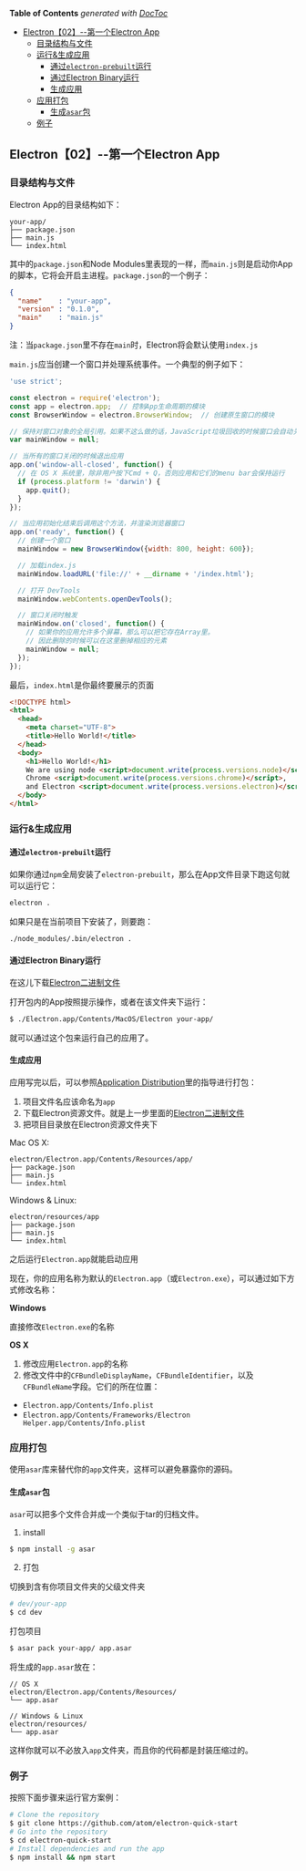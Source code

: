 <!-- START doctoc generated TOC please keep comment here to allow auto update -->
<!-- DON'T EDIT THIS SECTION, INSTEAD RE-RUN doctoc TO UPDATE -->
**Table of Contents**  *generated with [DocToc](https://github.com/thlorenz/doctoc)*

- [Electron【02】--第一个Electron App](#electron02--%E7%AC%AC%E4%B8%80%E4%B8%AAelectron-app)
  - [目录结构与文件](#%E7%9B%AE%E5%BD%95%E7%BB%93%E6%9E%84%E4%B8%8E%E6%96%87%E4%BB%B6)
  - [运行&生成应用](#%E8%BF%90%E8%A1%8C%E7%94%9F%E6%88%90%E5%BA%94%E7%94%A8)
    - [通过`electron-prebuilt`运行](#%E9%80%9A%E8%BF%87electron-prebuilt%E8%BF%90%E8%A1%8C)
    - [通过Electron Binary运行](#%E9%80%9A%E8%BF%87electron-binary%E8%BF%90%E8%A1%8C)
    - [生成应用](#%E7%94%9F%E6%88%90%E5%BA%94%E7%94%A8)
  - [应用打包](#%E5%BA%94%E7%94%A8%E6%89%93%E5%8C%85)
    - [生成`asar`包](#%E7%94%9F%E6%88%90asar%E5%8C%85)
  - [例子](#%E4%BE%8B%E5%AD%90)

<!-- END doctoc generated TOC please keep comment here to allow auto update -->

## Electron【02】--第一个Electron App

### 目录结构与文件

Electron App的目录结构如下：

```text
your-app/
├── package.json
├── main.js
└── index.html
```

其中的`package.json`和Node Modules里表现的一样，而`main.js`则是启动你App的脚本，它将会开启主进程。`package.json`的一个例子：

```json
{
  "name"    : "your-app",
  "version" : "0.1.0",
  "main"    : "main.js"
}
```

注：当`package.json`里不存在`main`时，Electron将会默认使用`index.js`

`main.js`应当创建一个窗口并处理系统事件。一个典型的例子如下：

```js
'use strict';

const electron = require('electron');
const app = electron.app;  // 控制App生命周期的模块
const BrowserWindow = electron.BrowserWindow;  // 创建原生窗口的模块

// 保持对窗口对象的全局引用。如果不这么做的话，JavaScript垃圾回收的时候窗口会自动关闭
var mainWindow = null;

// 当所有的窗口关闭的时候退出应用
app.on('window-all-closed', function() {
  // 在 OS X 系统里，除非用户按下Cmd + Q，否则应用和它们的menu bar会保持运行
  if (process.platform != 'darwin') {
    app.quit();
  }
});

// 当应用初始化结束后调用这个方法，并渲染浏览器窗口
app.on('ready', function() {
  // 创建一个窗口
  mainWindow = new BrowserWindow({width: 800, height: 600});

  // 加载index.js
  mainWindow.loadURL('file://' + __dirname + '/index.html');

  // 打开 DevTools
  mainWindow.webContents.openDevTools();

  // 窗口关闭时触发
  mainWindow.on('closed', function() {
    // 如果你的应用允许多个屏幕，那么可以把它存在Array里。
    // 因此删除的时候可以在这里删掉相应的元素
    mainWindow = null;
  });
});
```

最后，`index.html`是你最终要展示的页面

```html
<!DOCTYPE html>
<html>
  <head>
    <meta charset="UTF-8">
    <title>Hello World!</title>
  </head>
  <body>
    <h1>Hello World!</h1>
    We are using node <script>document.write(process.versions.node)</script>,
    Chrome <script>document.write(process.versions.chrome)</script>,
    and Electron <script>document.write(process.versions.electron)</script>.
  </body>
</html>
```

### 运行&生成应用

#### 通过`electron-prebuilt`运行

如果你通过`npm`全局安装了`electron-prebuilt`，那么在App文件目录下跑这句就可以运行它：

```bash
electron .
```

如果只是在当前项目下安装了，则要跑：

```bash
./node_modules/.bin/electron .
```

#### 通过Electron Binary运行

在这儿下载[Electron二进制文件](https://github.com/electron/electron/releases)

打开包内的App按照提示操作，或者在该文件夹下运行：

```bash
$ ./Electron.app/Contents/MacOS/Electron your-app/
```

就可以通过这个包来运行自己的应用了。

#### 生成应用

应用写完以后，可以参照[Application Distribution](https://github.com/electron/electron/blob/v0.37.8/docs/tutorial/application-distribution.md)里的指导进行打包：

  1. 项目文件名应该命名为`app`
  2. 下载Electron资源文件。就是上一步里面的[Electron二进制文件](https://github.com/electron/electron/releases)
  3. 把项目目录放在Electron资源文件夹下

Mac OS X:

```text
electron/Electron.app/Contents/Resources/app/
├── package.json
├── main.js
└── index.html
```

Windows & Linux:

```text
electron/resources/app
├── package.json
├── main.js
└── index.html
```

之后运行`Electron.app`就能启动应用

现在，你的应用名称为默认的`Electron.app`（或`Electron.exe`），可以通过如下方式修改名称：

**Windows**

直接修改`Electron.exe`的名称

**OS X**

  1. 修改应用`Electron.app`的名称
  2. 修改文件中的`CFBundleDisplayName`，`CFBundleIdentifier`，以及`CFBundleName`字段。它们的所在位置：

  - `Electron.app/Contents/Info.plist`
  - `Electron.app/Contents/Frameworks/Electron Helper.app/Contents/Info.plist
`
 

### 应用打包

使用`asar`库来替代你的`app`文件夹，这样可以避免暴露你的源码。

#### 生成`asar`包

`asar`可以把多个文件合并成一个类似于tar的归档文件。

  1. install

```bash
$ npm install -g asar
```

  2. 打包 

切换到含有你项目文件夹的父级文件夹

```bash
# dev/your-app
$ cd dev
```

打包项目

```bash
$ asar pack your-app/ app.asar
```

将生成的`app.asar`放在：

```text
// OS X
electron/Electron.app/Contents/Resources/
└── app.asar

// Windows & Linux
electron/resources/
└── app.asar
```

这样你就可以不必放入`app`文件夹，而且你的代码都是封装压缩过的。

### 例子

按照下面步骤来运行官方案例：

```bash
# Clone the repository
$ git clone https://github.com/atom/electron-quick-start
# Go into the repository
$ cd electron-quick-start
# Install dependencies and run the app
$ npm install && npm start
```
